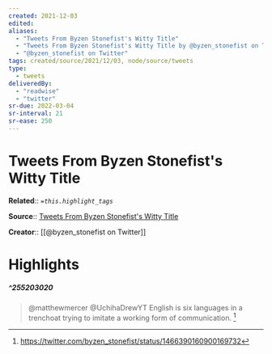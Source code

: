 ```yaml
---
created: 2021-12-03
edited: 
aliases:
  - "Tweets From Byzen Stonefist's Witty Title"
  - "Tweets From Byzen Stonefist's Witty Title by @byzen_stonefist on Twitter"
  - "@byzen_stonefist on Twitter"
tags: created/source/2021/12/03, node/source/tweets
type: 
  - tweets
deliveredBy: 
  - "readwise"
  - "twitter"
sr-due: 2022-03-04
sr-interval: 21
sr-ease: 250
---
```


# Tweets From Byzen Stonefist's Witty Title

**Related**:: 
*`=this.highlight_tags`*

**Source**:: [Tweets From Byzen Stonefist's Witty Title](https://twitter.com/byzen_stonefist)

**Creator**:: [[@byzen_stonefist on Twitter]]

# Highlights

##### ^255203020

  
> @matthewmercer @UchihaDrewYT English is six languages in a trenchoat trying to imitate a working form of communication. 
  [^1]

[^1]: https://twitter.com/byzen_stonefist/status/1466390160900169732
